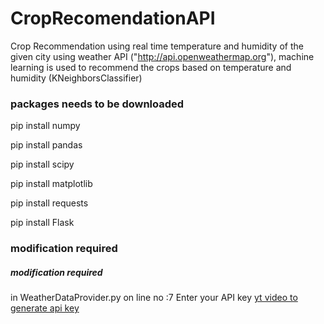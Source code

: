 # CropRecomendationAPI
Crop Recommendation using real time temperature and humidity of the given city using weather API ("http://api.openweathermap.org"),
machine learning is used to recommend the crops based on temperature and humidity (KNeighborsClassifier)


<h3>packages needs to be downloaded</h3>
pip install numpy

pip install pandas

pip install scipy

pip install matplotlib

pip install requests

pip install Flask

<h3> modification required </h3>
<h5> modification required </h5>

in WeatherDataProvider.py on line no :7 Enter your API key
<a href="https://youtu.be/Xs4Uo-vAAGw">yt video to generate api key </a>
